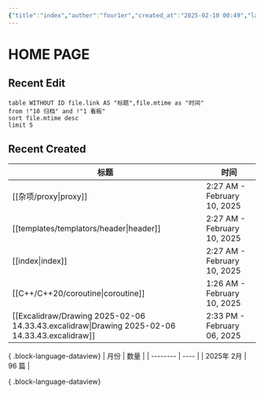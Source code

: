 ```yaml
---
{"title":"index","auther":"four1er","created_at":"2025-02-10 00:49","last modify":"2025-02-10 00:49","file path":"index.md","tags":["gardenEntry"],"dg-publish":true,"dg-home":true,"permalink":"/index/","dgPassFrontmatter":true,"created":"2025-02-10T02:27:08.819+08:00","updated":"2025-02-10T11:24:02.115+08:00"}
---
```


# HOME PAGE
## Recent Edit

``` dataview
table WITHOUT ID file.link AS "标题",file.mtime as "时间"
from !"10 归档" and !"1 看板"
sort file.mtime desc
limit 5
```

## Recent Created

| 标题                                                                                               | 时间                          |
| ------------------------------------------------------------------------------------------------ | --------------------------- |
| [[杂项/proxy\|proxy]]                                                                           | 2:27 AM - February 10, 2025 |
| [[templates/templators/header\|header]]                                                       | 2:27 AM - February 10, 2025 |
| [[index\|index]]                                                                              | 2:27 AM - February 10, 2025 |
| [[C++/C++20/coroutine\|coroutine]]                                                            | 1:26 AM - February 10, 2025 |
| [[Excalidraw/Drawing 2025-02-06 14.33.43.excalidraw\|Drawing 2025-02-06 14.33.43.excalidraw]] | 2:33 PM - February 06, 2025 |

{ .block-language-dataview}
| 月份       | 数量   |
| -------- | ---- |
| 2025年 2月 | 96 篇 |

{ .block-language-dataview}
